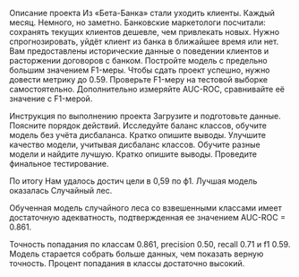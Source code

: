  			
Описание проекта
Из «Бета-Банка» стали уходить клиенты. Каждый месяц. Немного, но заметно. Банковские маркетологи посчитали: сохранять текущих клиентов дешевле, чем привлекать новых.
Нужно спрогнозировать, уйдёт клиент из банка в ближайшее время или нет. Вам предоставлены исторические данные о поведении клиентов и расторжении договоров с банком. 
Постройте модель с предельно большим значением F1-меры. Чтобы сдать проект успешно, нужно довести метрику до 0.59. Проверьте F1-меру на тестовой выборке самостоятельно.
Дополнительно измеряйте AUC-ROC, сравнивайте её значение с F1-мерой.

Инструкция по выполнению проекта
Загрузите и подготовьте данные. Поясните порядок действий.
Исследуйте баланс классов, обучите модель без учёта дисбаланса. Кратко опишите выводы.
Улучшите качество модели, учитывая дисбаланс классов. Обучите разные модели и найдите лучшую. Кратко опишите выводы.
Проведите финальное тестирование.


                

По итогу 
Нам удалось достич цели в 0,59 по ф1. Лучшая модель оказалась Случайный лес.

Обученная модель случайного леса со взвешенными классами имеет достаточную адекватность, подтвержденная ее значением AUC-ROC = 0.861.

Точность попадания по классам 0.861, precision 0.50, recall 0.71 и f1 0.59. Модель старается собрать больше данных, чем показать верную точность. Процент попадания в классы достаточно высокий.
